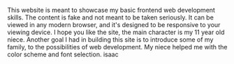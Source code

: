 This website is meant to showcase my basic frontend web development skills. The content is fake and not meant to be taken seriously. It can be viewed in any modern browser, and it's designed to be responsive to your viewing device.
I hope you like the site, the main character is my 11 year old niece. Another goal I had in building this site is to introduce some of my family, to the possibilities of web development. My niece helped me with the color scheme and font selection. isaac 
